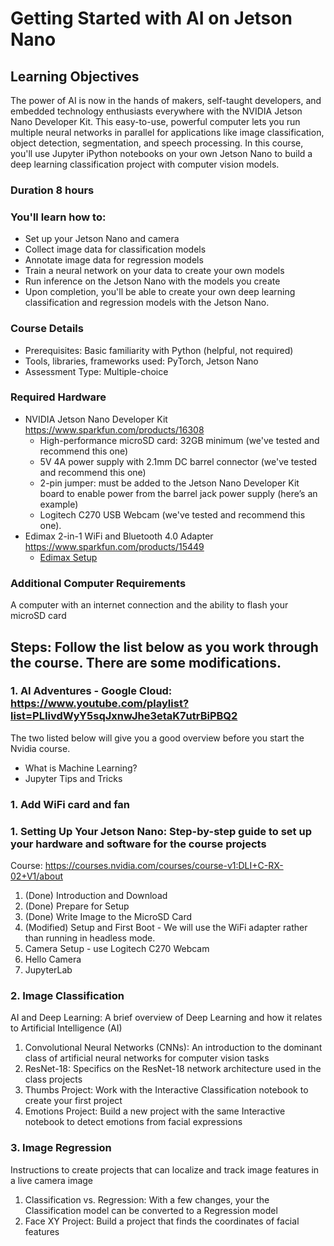 # Getting Started with AI on Jetson Nano

## Learning Objectives
The power of AI is now in the hands of makers, self-taught developers, and embedded technology enthusiasts everywhere with the NVIDIA Jetson Nano Developer Kit. This easy-to-use, powerful computer lets you run multiple neural networks in parallel for applications like image classification, object detection, segmentation, and speech processing. In this course, you'll use Jupyter iPython notebooks on your own Jetson Nano to build a deep learning classification project with computer vision models.

### Duration 8 hours

### You'll learn how to:
* Set up your Jetson Nano and camera
* Collect image data for classification models
* Annotate image data for regression models
* Train a neural network on your data to create your own models
* Run inference on the Jetson Nano with the models you create
* Upon completion, you'll be able to create your own deep learning classification and regression models with the Jetson Nano.

### Course Details
* Prerequisites: Basic familiarity with Python (helpful, not required)
* Tools, libraries, frameworks used: PyTorch, Jetson Nano
* Assessment Type: Multiple-choice

### Required Hardware 
* NVIDIA Jetson Nano Developer Kit https://www.sparkfun.com/products/16308
  * High-performance microSD card: 32GB minimum (we've tested and recommend this one)
  * 5V 4A power supply with 2.1mm DC barrel connector (we've tested and recommend this one)
  * 2-pin jumper: must be added to the Jetson Nano Developer Kit board to enable power from the barrel jack power supply (here’s an example)
  * Logitech C270 USB Webcam (we've tested and recommend this one).
* Edimax 2-in-1 WiFi and Bluetooth 4.0 Adapter https://www.sparkfun.com/products/15449
  * [Edimax Setup](https://github.com/jetbotml/Summer_Intern_Challange_2020/blob/master/Getting_Started_with_AI_on_Jetson_Nano/wifi_setup) 

### Additional Computer Requirements
A computer with an internet connection and the ability to flash your microSD card

## Steps: Follow the list below as you work through the course. There are some modifications.
### 1. AI Adventures - Google Cloud: https://www.youtube.com/playlist?list=PLIivdWyY5sqJxnwJhe3etaK7utrBiPBQ2
The two listed below will give you a good overview before you start the Nvidia course. 
- What is Machine Learning? 
- Jupyter Tips and Tricks

### 1. Add WiFi card and fan 

### 1. Setting Up Your Jetson Nano: Step-by-step guide to set up your hardware and software for the course projects
Course: https://courses.nvidia.com/courses/course-v1:DLI+C-RX-02+V1/about
1. (Done) Introduction and Download
1. (Done) Prepare for Setup
1. (Done) Write Image to the MicroSD Card
1. (Modified) Setup and First Boot -  We will use the WiFi adapter rather than running in headless mode. 
1. Camera Setup - use Logitech C270 Webcam
1. Hello Camera
1. JupyterLab

### 2. Image Classification
AI and Deep Learning: A brief overview of Deep Learning and how it relates to Artificial Intelligence (AI)
1. Convolutional Neural Networks (CNNs): An introduction to the dominant class of artificial neural networks for computer vision tasks
1. ResNet-18: Specifics on the ResNet-18 network architecture used in the class projects
1. Thumbs Project: Work with the Interactive Classification notebook to create your first project
1. Emotions Project: Build a new project with the same Interactive notebook to detect emotions from facial expressions

### 3. Image Regression
Instructions to create projects that can localize and track image features in a live camera image
1. Classification vs. Regression: With a few changes, your the Classification model can be converted to a Regression model
1. Face XY Project: Build a project that finds the coordinates of facial features
